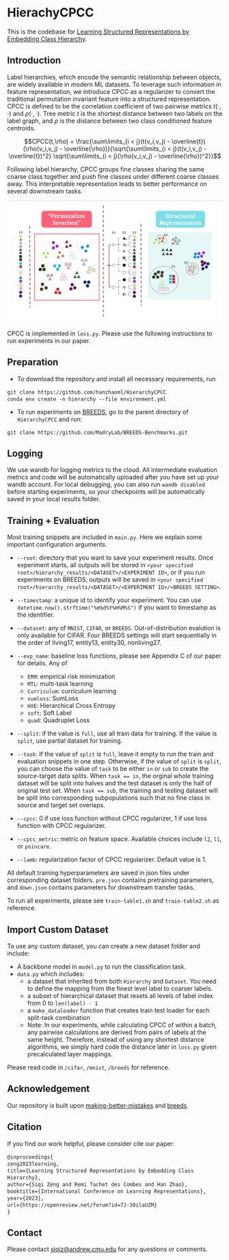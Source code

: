 # HierachyCPCC
This is the codebase for [Learning Structured Representations by Embedding Class Hierarchy](https://openreview.net/forum?id=7J-30ilaUZM&referrer=%5BAuthor%20Console%5D(%2Fgroup%3Fid%3DICLR.cc%2F2023%2FConference%2FAuthors%23your-submissions)).

## Introduction
Label hierarchies, which encode the semantic relationship between objects, are widely available in modern ML datasets. To leverage such information in feature representation, we introduce CPCC as a regularizer to convert the traditional permutation invariant feature into a structured representation. CPCC is defined to be the correlation coefficient of two pairwise metrics $t(\cdot, \cdot)$ and $\rho(\cdot, \cdot)$. Tree metric $t$ is the shortest distance between two labels on the label graph, and $\rho$ is the distance between two class conditioned feature centroids.

$$CPCC(t,\rho) = \frac{\sum\limits_{i < j}(t(v_i,v_j) - \overline{t})(\rho(v_i,v_j) - \overline{\rho})}{\sqrt{\sum\limits_{i < j}(t(v_i,v_j) - \overline{t})^2} \sqrt{\sum\limits_{i < j}(\rho(v_i,v_j) - \overline{\rho})^2}}$$


Following label hierarchy, CPCC groups fine classes sharing the same coarse class together and push fine classes under different coarse classes away. This interpretable representation leads to better performance on several downstream tasks.

![image info](./images/motivation.png)

CPCC is implemented in `loss.py`. Please use the following instructions to run experiments in our paper.

## Preparation
- To download the repository and install all necessary requirements, run 
```
git clone https://github.com/hanzhaoml/HierarchyCPCC
conda env create -n hierarchy --file environment.yml
```
- To run experiments on [BREEDS](https://github.com/MadryLab/BREEDS-Benchmarks), go to the parent directory of `HierarchyCPCC` and run:
```
git clone https://github.com/MadryLab/BREEDS-Benchmarks.git
```

## Logging
We use wandb for logging metrics to the cloud. All intermediate evaluation metrics and code will be automatically uploaded after you have set up your wandb account. For local debugging, you can also run `wandb disabled` before starting experiments, so your checkpoints will be automatically saved in your local results folder.

## Training + Evaluation
Most training snippets are included in `main.py`. Here we explain some important configuration arguments. 

- `--root`: directory that you want to save your experiment results. Once experiment starts, all outputs will be stored in `<your specified root>/hierarchy_results/<DATASET>/<EXPERIMENT ID>`, or if you run experiments on BREEDS, outputs will be saved in `<your specified root>/hierarchy_results/<DATASET>/<EXPERIMENT ID>/<BREEDS SETTING>`.

- `--timestamp`: a unique id to identify your experiment. You can use `datetime.now().strftime("%m%d%Y%H%M%S")` if you want to timestamp as the identifier.

- `--dataset`: any of `MNIST`, `CIFAR`, or `BREEDS`. Out-of-distribution evalution is only available for CIFAR. Four BREEDS settings will start sequentially in the order of living17, entity13, entity30, nonliving27. 

- `--exp_name`: baseline loss functions, please see Appendix C of our paper for details. Any of 
    - `ERM`: empirical risk minimization
    - `MTL`: multi-task learning
    - `Curriculum`: curriculum learning
    - `sumloss`: SumLoss
    - `HXE`: Hierarchical Cross Entropy
    - `soft`: Soft Label
    - `quad`: Quadruplet Loss

- `--split`: if the
 value is `full`, use all train data for training. If the value is `split`, use partial dataset for training.

- `--task`: If the value of `split` is `full`, leave it empty to run the train and evaluation snippets in one step. Otherwise, if the value of `split` is `split`, you can choose the value of `task` to be either `in` or `sub` to create the source-target data splits. When `task == in`, the orginal whole training dataset will be split into halves and the test dataset is only the half of original test set. When `task == sub`, the training and testing dataset will be split into corresponding subpopulations such that no fine class in source and target set overlaps.

- `--cpcc`: 0 if use loss function without CPCC regularizer, 1 if use loss function with CPCC regularizer.

- `--cpcc_metric`: metric on feature space. Available choices include `l2`, `l1`, or `poincare`.

- `--lamb`: regularization factor of CPCC regularizer. Default value is 1. 

All default training hyperparameters are saved in json files under corresponding dataset folders. `pre.json` contains pretraining parameters, and `down.json` contains parameters for downstream transfer tasks.

To run all experiments, please see `train-table1.sh` and `train-table2.sh` as reference.

## Import Custom Dataset
To use any custom dataset, you can create a new dataset folder and include:

- A backbone model in `model.py` to run the classification task.
- `data.py` which includes:
    - a dataset that inherited from both `Hierarchy` and `Dataset`. You need to define the mapping from the finest level label to coarser labels. 
    - a subset of hierarchical dataset that resets all levels of label index from 0 to `len(label) - 1`
    - a `make_dataloader` function that creates train test loader for each split-task combination
    - Note: In our experiments, while calculating CPCC of within a batch, any pairwise calculations are derived from pairs of labels at the same height. Therefore, instead of using any shortest distance algorithms, we simply hard code the distance later in `loss.py` given precalculated layer mappings. 

Please read code in `/cifar`, `/mnist`, `/breeds` for reference.

## Acknowledgement
Our repository is built upon [making-better-mistakes](https://github.com/fiveai/making-better-mistakes/tree/master) and [breeds](https://github.com/MadryLab/BREEDS-Benchmarks).

## Citation
If you find our work helpful, please consider cite our paper:

```
@inproceedings{
zeng2023learning,
title={Learning Structured Representations by Embedding Class Hierarchy},
author={Siqi Zeng and Remi Tachet des Combes and Han Zhao},
booktitle={International Conference on Learning Representations},
year={2023},
url={https://openreview.net/forum?id=7J-30ilaUZM}
}
```

## Contact
Please contact siqiz@andrew.cmu.edu for any questions or comments.
